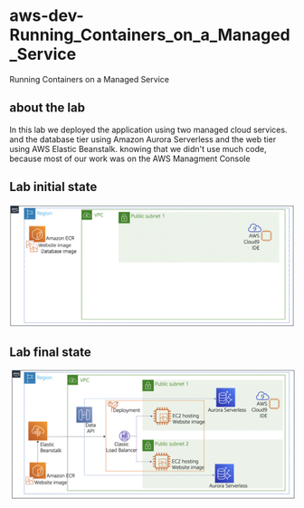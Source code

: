 # aws-dev-Running_Containers_on_a_Managed_Service
Running Containers on a Managed Service

## about the lab

In this lab we deployed the application using two managed cloud services.
and the database tier using Amazon Aurora Serverless and the web tier using AWS Elastic Beanstalk.
knowing that we didn't use much code, because most of our work was on the AWS Managment Console

## Lab initial state

![starting point](images/start-lab.png)

## Lab final state

![final point](images/end-lab.png)